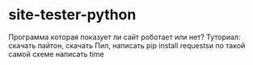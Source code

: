 # site-tester-python
Программа которая показует ли сайт роботает или нет?
Туториал: скачать пайтон, скачать Пип, написать pip install requestsи по такой самой схеме написать
time
